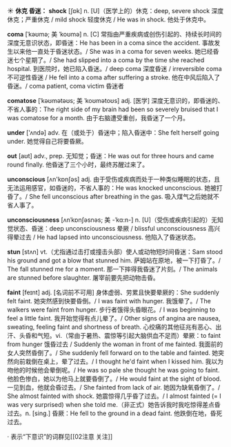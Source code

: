 ☀ <span class="category">**休克 昏迷：**</span>
<span class="vocabulary">**shock**</span> [ʃɒk] 
<span class="definition">n. [U]（医学上的）休克：</span>deep, severe shock 深度休克；严重休克 / mild shock 轻度休克 / He was in shock. 他处于休克中。
                      
<span class="vocabulary">**coma**</span> [ˈkəʊmə; 美 ˈkoʊmə]
<span class="definition">n. [C] 常指由严重疾病或创伤引起的、持续长时间的深度无意识状态，即昏迷：</span>He has been in a coma since the accident. 事故发生以来他一直处于昏迷状态。/ She was in a coma for seven weeks. 她已经昏迷七个星期了。/ She had slipped into a coma by the time she reached hospital. 到医院时，她已陷入昏迷。/ deep coma 深度昏迷 / irreversible coma 不可逆性昏迷 / He fell into a coma after suffering a stroke. 他在中风后陷入了昏迷。/ coma patient, coma victim 昏迷者

<span class="vocabulary">**comatose**</span> [ˈkəʊmətəʊs; 美 ˈkoʊmətoʊs]
<span class="definition">adj. [医学] 深度无意识的，即昏迷的、不省人事的：</span>The right side of my brain had been so severely bruised that I was comatose for a month. 由于右脑遭受重创，我昏迷了一个月。

<span class="vocabulary">**under**</span> ['ʌndə] 
<span class="definition">adv. 在（或处于）昏迷中；陷入昏迷中：</span>She felt herself going under. 她觉得自己将要昏厥。

<span class="vocabulary">**out**</span> [aʊt] 
<span class="definition">adv., prep. 无知觉；昏迷：</span>He was out for three hours and came round finally. 他昏迷了三个小时，最终苏醒过来了。

<span class="vocabulary">**unconscious**</span> [ʌn'kɒnʃəs] 
<span class="definition">adj. 由于受伤或疾病而处于一种类似睡眠的状态，且无法运用感官，如昏迷的，不省人事的：</span>He was knocked unconscious. 她被打昏了。/ She fell unconscious after breathing in the gas. 吸入煤气之后她就不省人事了。
                      
<span class="vocabulary">**unconsciousness**</span> [ʌnˈkɒnʃəsnəs; 美 -ˈkɑ:n-]
<span class="definition">n. [U]（受伤或疾病引起的）无知觉状态、昏迷：</span>deep unconsciousness 晕厥 / blissful unconsciousness 高兴得晕过去 / He had lapsed into unconsciousness. 他陷入了昏迷状态。

<span class="vocabulary">**stun**</span> [stʌn]
<span class="definition">vt.（尤指通过击打或撞击头部）使人或动物短时间昏迷：</span>Sam stood his ground and got a blow that stunned him. 萨姆站在原地，被一下打昏了。/ The fall stunned me for a moment. 那一下摔得我昏迷了片刻。/ The animals are stunned before slaughter. 屠宰前要先把动物击昏。
           
<span class="vocabulary">**faint**</span> [feɪnt]
<span class="definition">adj. [名词前不可用] 身体虚弱、劳累且快要晕厥的：</span>She suddenly felt faint. 她突然感到快要昏倒。/ I was faint with hunger. 我饿晕了。/ The walkers were faint from hunger. 步行者饿得头昏眼花。/ I was beginning to feel a little faint. 我开始觉得有点儿晕了。/ Other signs of angina are nausea, sweating, feeling faint and shortness of breath. 心绞痛的其他征兆有恶心、出汗、头昏和气短。<span class="definition">vi.（常由于暑热、震惊等引起大脑供血不足而）晕厥：</span>to faint from hunger 饿昏过去 / Suddenly the woman in front of me fainted. 我面前的女人突然昏倒了。/ She suddenly fell forward on to the table and fainted. 她突然向前栽倒在桌上，晕了过去。/ I thought he'd faint when I kissed him. 我以为吻他的时候他会晕倒呢。/ He was so pale she thought he was going to faint. 他脸色惨白，她以为他马上就要昏倒了。/ He would faint at the sight of blood. 一见到血，他就会昏过去。/ She fainted from lack of air. 她因为缺氧昏倒了。/ She almost fainted with shock. 她震惊得几乎昏了过去。/ I almost fainted (= I was very surprised) when she told me.（非正式）她告诉我时我吃惊得差点昏过去。<span class="definition">n. [sing.] 昏厥：</span>He fell to the ground in a dead faint. 他跌倒在地，昏死过去。

· 表示“下意识”的词群见[[02注意 关注]]
